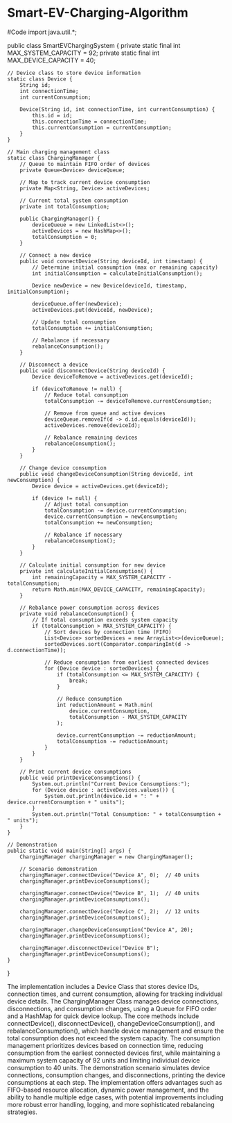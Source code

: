 # Smart-EV-Charging-Algorithm

#Code
import java.util.*;

public class SmartEVChargingSystem {
    private static final int MAX_SYSTEM_CAPACITY = 92;
    private static final int MAX_DEVICE_CAPACITY = 40;

    // Device class to store device information
    static class Device {
        String id;
        int connectionTime;
        int currentConsumption;

        Device(String id, int connectionTime, int currentConsumption) {
            this.id = id;
            this.connectionTime = connectionTime;
            this.currentConsumption = currentConsumption;
        }
    }

    // Main charging management class
    static class ChargingManager {
        // Queue to maintain FIFO order of devices
        private Queue<Device> deviceQueue;
        
        // Map to track current device consumption
        private Map<String, Device> activeDevices;
        
        // Current total system consumption
        private int totalConsumption;

        public ChargingManager() {
            deviceQueue = new LinkedList<>();
            activeDevices = new HashMap<>();
            totalConsumption = 0;
        }

        // Connect a new device
        public void connectDevice(String deviceId, int timestamp) {
            // Determine initial consumption (max or remaining capacity)
            int initialConsumption = calculateInitialConsumption();
            
            Device newDevice = new Device(deviceId, timestamp, initialConsumption);
            
            deviceQueue.offer(newDevice);
            activeDevices.put(deviceId, newDevice);
            
            // Update total consumption
            totalConsumption += initialConsumption;
            
            // Rebalance if necessary
            rebalanceConsumption();
        }

        // Disconnect a device
        public void disconnectDevice(String deviceId) {
            Device deviceToRemove = activeDevices.get(deviceId);
            
            if (deviceToRemove != null) {
                // Reduce total consumption
                totalConsumption -= deviceToRemove.currentConsumption;
                
                // Remove from queue and active devices
                deviceQueue.removeIf(d -> d.id.equals(deviceId));
                activeDevices.remove(deviceId);
                
                // Rebalance remaining devices
                rebalanceConsumption();
            }
        }

        // Change device consumption
        public void changeDeviceConsumption(String deviceId, int newConsumption) {
            Device device = activeDevices.get(deviceId);
            
            if (device != null) {
                // Adjust total consumption
                totalConsumption -= device.currentConsumption;
                device.currentConsumption = newConsumption;
                totalConsumption += newConsumption;
                
                // Rebalance if necessary
                rebalanceConsumption();
            }
        }

        // Calculate initial consumption for new device
        private int calculateInitialConsumption() {
            int remainingCapacity = MAX_SYSTEM_CAPACITY - totalConsumption;
            return Math.min(MAX_DEVICE_CAPACITY, remainingCapacity);
        }

        // Rebalance power consumption across devices
        private void rebalanceConsumption() {
            // If total consumption exceeds system capacity
            if (totalConsumption > MAX_SYSTEM_CAPACITY) {
                // Sort devices by connection time (FIFO)
                List<Device> sortedDevices = new ArrayList<>(deviceQueue);
                sortedDevices.sort(Comparator.comparingInt(d -> d.connectionTime));
                
                // Reduce consumption from earliest connected devices
                for (Device device : sortedDevices) {
                    if (totalConsumption <= MAX_SYSTEM_CAPACITY) {
                        break;
                    }
                    
                    // Reduce consumption
                    int reductionAmount = Math.min(
                        device.currentConsumption, 
                        totalConsumption - MAX_SYSTEM_CAPACITY
                    );
                    
                    device.currentConsumption -= reductionAmount;
                    totalConsumption -= reductionAmount;
                }
            }
        }

        // Print current device consumptions
        public void printDeviceConsumptions() {
            System.out.println("Current Device Consumptions:");
            for (Device device : activeDevices.values()) {
                System.out.println(device.id + ": " + device.currentConsumption + " units");
            }
            System.out.println("Total Consumption: " + totalConsumption + " units");
        }
    }

    // Demonstration
    public static void main(String[] args) {
        ChargingManager chargingManager = new ChargingManager();

        // Scenario demonstration
        chargingManager.connectDevice("Device A", 0);  // 40 units
        chargingManager.printDeviceConsumptions();

        chargingManager.connectDevice("Device B", 1);  // 40 units
        chargingManager.printDeviceConsumptions();

        chargingManager.connectDevice("Device C", 2);  // 12 units
        chargingManager.printDeviceConsumptions();

        chargingManager.changeDeviceConsumption("Device A", 20);
        chargingManager.printDeviceConsumptions();

        chargingManager.disconnectDevice("Device B");
        chargingManager.printDeviceConsumptions();
    }
}

The implementation includes a Device Class that stores device IDs, connection times, and current consumption, allowing for tracking individual device details. The ChargingManager Class manages device connections, disconnections, and consumption changes, using a Queue for FIFO order and a HashMap for quick device lookup. The core methods include connectDevice(), disconnectDevice(), changeDeviceConsumption(), and rebalanceConsumption(), which handle device management and ensure the total consumption does not exceed the system capacity. The consumption management prioritizes devices based on connection time, reducing consumption from the earliest connected devices first, while maintaining a maximum system capacity of 92 units and limiting individual device consumption to 40 units. The demonstration scenario simulates device connections, consumption changes, and disconnections, printing the device consumptions at each step. The implementation offers advantages such as FIFO-based resource allocation, dynamic power management, and the ability to handle multiple edge cases, with potential improvements including more robust error handling, logging, and more sophisticated rebalancing strategies.
